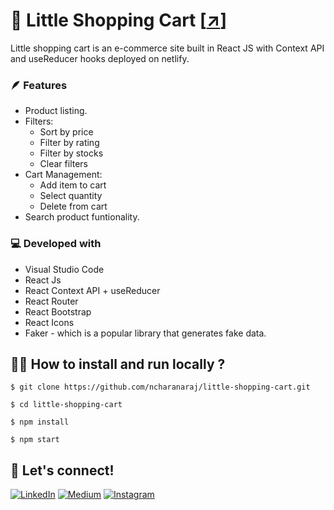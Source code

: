 # 🛒 Little Shopping Cart [[↗️](https://littleshoppingcart.netlify.app/)]

Little shopping cart is an e-commerce site built in React JS with Context API and useReducer hooks deployed on netlify.

### 🪶 Features

* Product listing.
* Filters:
    * Sort by price
    * Filter by rating
    * Filter by stocks
    * Clear filters
* Cart Management:
    * Add item to cart
    * Select quantity
    * Delete from cart
* Search product funtionality.

### 💻 Developed with

- Visual Studio Code
- React Js
- React Context API + useReducer
- React Router
- React Bootstrap
- React Icons
- Faker - which is a popular library that generates fake data.

## 🧑‍💻 How to install and run locally ?

```
$ git clone https://github.com/ncharanaraj/little-shopping-cart.git
```

```
$ cd little-shopping-cart
```

```
$ npm install
```

```
$ npm start
```

##  🤝 Let's connect!

[![LinkedIn](https://img.shields.io/badge/linkedin-%230077B5.svg?style=for-the-badge&logo=linkedin&logoColor=white)](https://www.linkedin.com/in/ncharanaraj/)
[![Medium](https://img.shields.io/badge/Medium-12100E?style=for-the-badge&logo=medium&logoColor=white)](https://medium.com/@ncharanaraj)
[![Instagram](https://img.shields.io/badge/Instagram-%23E4405F.svg?style=for-the-badge&logo=Instagram&logoColor=white)](https://www.instagram.com/itscharanraj/)

